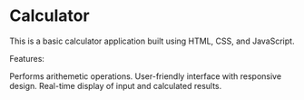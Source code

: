 # Calculator
This is a basic calculator application built using HTML, CSS, and JavaScript.

Features:

Performs arithemetic operations.
User-friendly interface with responsive design.
Real-time display of input and calculated results.
